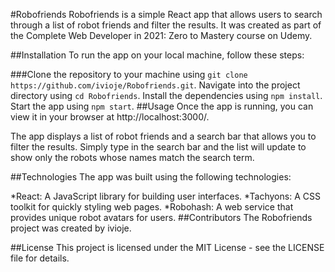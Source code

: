 #Robofriends
Robofriends is a simple React app that allows users to search through a list of robot friends and filter the results. It was created as part of the Complete Web Developer in 2021: Zero to Mastery course on Udemy.

##Installation
To run the app on your local machine, follow these steps:

###Clone the repository to your machine using `git clone https://github.com/ivioje/Robofriends.git`.
Navigate into the project directory using `cd Robofriends`.
Install the dependencies using `npm install`.
Start the app using `npm start`.
##Usage
Once the app is running, you can view it in your browser at http://localhost:3000/.

The app displays a list of robot friends and a search bar that allows you to filter the results. Simply type in the search bar and the list will update to show only the robots whose names match the search term.

##Technologies
The app was built using the following technologies:

*React: A JavaScript library for building user interfaces.
*Tachyons: A CSS toolkit for quickly styling web pages.
*Robohash: A web service that provides unique robot avatars for users.
##Contributors
The Robofriends project was created by ivioje.

##License
This project is licensed under the MIT License - see the LICENSE file for details.
